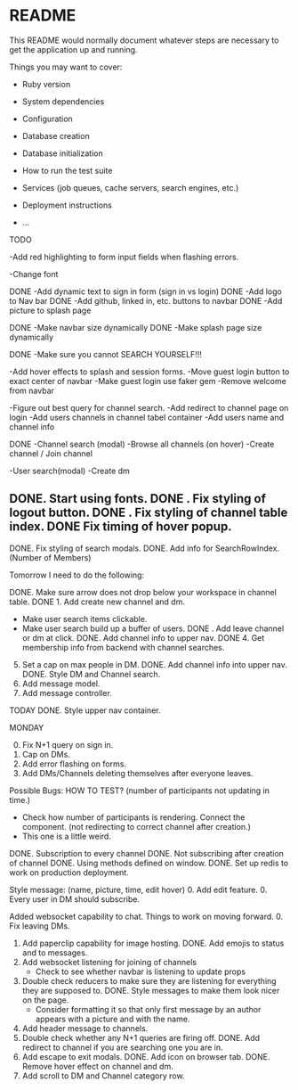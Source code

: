 # README

This README would normally document whatever steps are necessary to get the
application up and running.

Things you may want to cover:

* Ruby version

* System dependencies

* Configuration

* Database creation

* Database initialization

* How to run the test suite

* Services (job queues, cache servers, search engines, etc.)

* Deployment instructions

* ...

TODO

-Add red highlighting to form input fields when flashing errors.

-Change font

DONE -Add dynamic text to sign in form (sign in vs login)
DONE -Add logo to Nav bar
DONE -Add github, linked in, etc. buttons to navbar
DONE -Add picture to splash page

DONE -Make navbar size dynamically
DONE -Make splash page size dynamically

DONE -Make sure you cannot SEARCH YOURSELF!!!

-Add hover effects to splash and session forms.
-Move guest login button to exact center of navbar
-Make guest login use faker gem
-Remove welcome from navbar


-Figure out best query for channel search.
-Add redirect to channel page on login
-Add users channels in channel tabel container
-Add users name and channel info


DONE -Channel search (modal)
-Browse all channels (on hover)
-Create channel / Join channel


-User search(modal)
-Create dm

DONE. Start using fonts.
DONE . Fix styling of logout button.
DONE . Fix styling of channel table index.
DONE Fix timing of hover popup.
  -
DONE. Fix styling of search modals.
DONE. Add info for SearchRowIndex. (Number of Members)

Tomorrow I need to do the following:

DONE. Make sure arrow does not drop below your workspace in channel table.
DONE 1. Add create new channel and dm.
  - Make user search items clickable.
  - Make user search build up a buffer of users.
DONE . Add leave channel or dm at click.
DONE. Add channel info to upper nav.
DONE 4. Get membership info from backend with channel searches.

5. Set a cap on max people in DM.
DONE. Add channel info into upper nav.
DONE. Style DM and Channel search.
8. Add message model.
9. Add message controller.

TODAY
DONE. Style upper nav container.










  MONDAY

0. Fix N+1 query on sign in.
0. Cap on DMs.
0. Add error flashing on forms.
0. Add DMs/Channels deleting themselves after everyone leaves.


Possible Bugs: HOW TO TEST?
(number of participants not updating in time.)
  - Check how number of participants is rendering. Connect the component.
(not redirecting to correct channel after creation.)
  - This one is a little weird.


DONE. Subscription to every channel
DONE. Not subscribing after creation of channel
DONE. Using methods defined on window.
DONE. Set up redis to work on production deployment.

Style message: (name, picture, time, edit hover)
0. Add edit feature.
0. Every user in DM should subscribe.

Added websocket capability to chat. Things to work on moving forward.
0. Fix leaving DMs.
1. Add paperclip capability for image hosting.
DONE. Add emojis to status and to messages.
3. Add websocket listening for joining of channels
    - Check to see whether navbar is listening to update props
4. Double check reducers to make sure they are listening for everything they are supposed to.
DONE. Style messages to make them look nicer on the page.
   - Consider formatting it so that only first message by an author appears
       with a picture and with the name.
6. Add header message to channels.
7. Double check whether any N+1 queries are firing off.
DONE. Add redirect to channel if you are searching one you are in.
9. Add escape to exit modals.
DONE. Add icon on browser tab.
DONE. Remove hover effect on channel and dm.
12. Add scroll to DM and Channel category row.
